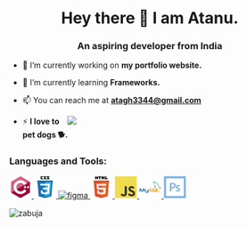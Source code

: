 <h1 align="center">Hey there 👋 I am Atanu.</h1>
<h3 align="center">An aspiring developer from India</h3>

- 🔭 I’m currently working on **my portfolio website.**

- 🌱 I’m currently learning **Frameworks.**

- 📫 You can reach me at **atagh3344@gmail.com**
<img align=right src="https://media2.giphy.com/media/3o7abAHdYvZdBNnGZq/giphy.gif?cid=ecf05e47h46542ksbsvis7jaqtpy4lr9aws303sqfmyodav7&rid=giphy.gif&ct=g" width=400>

- ⚡ **I love to pet dogs 🐕.**

<!--<h3 align="left">Connect with me:</h3>
<p align="left">
<a href="https://www.linkedin.com/in/getatanu/" target="blank">
  <img align="center" src="https://img-premium.flaticon.com/png/512/174/174857.png?token=exp=1622360069~hmac=5ea114e7933de766bb098fa1e422e888" alt="Atanu Ghosh" height="30" width="40" /></a>
<a href="https://www.codechef.com/users/zabuja" target="blank">
  <img align="center" src="https://icons-for-free.com/iconfiles/png/512/codechef-1324440139527402917.png" alt="zabuja" height="30" width="40" /></a>
<a href="https://www.hackerrank.com/zabuja" target="blank">
  <img align="center" src="https://d29fhpw069ctt2.cloudfront.net/icon/image/38712/preview.svg" alt="zabuja" height="30" width="40" /></a>
</p>-->

<h3 align="left">Languages and Tools:</h3>
<p align="left"> <a href="https://www.w3schools.com/cpp/" target="_blank"> <img src="https://raw.githubusercontent.com/devicons/devicon/master/icons/cplusplus/cplusplus-original.svg" alt="cplusplus" width="40" height="40"/> </a> <a href="https://www.w3schools.com/css/" target="_blank"> <img src="https://raw.githubusercontent.com/devicons/devicon/master/icons/css3/css3-original-wordmark.svg" alt="css3" width="40" height="40"/> </a> <a href="https://www.figma.com/" target="_blank"> <img src="https://www.vectorlogo.zone/logos/figma/figma-icon.svg" alt="figma" width="40" height="40"/> </a> <a href="https://www.w3.org/html/" target="_blank"> <img src="https://raw.githubusercontent.com/devicons/devicon/master/icons/html5/html5-original-wordmark.svg" alt="html5" width="40" height="40"/> </a> <a href="https://developer.mozilla.org/en-US/docs/Web/JavaScript" target="_blank"> <img src="https://raw.githubusercontent.com/devicons/devicon/master/icons/javascript/javascript-original.svg" alt="javascript" width="40" height="40"/> </a> <a href="https://www.mysql.com/" target="_blank"> <img src="https://raw.githubusercontent.com/devicons/devicon/master/icons/mysql/mysql-original-wordmark.svg" alt="mysql" width="40" height="40"/> </a> <a href="https://www.photoshop.com/en" target="_blank"> <img src="https://raw.githubusercontent.com/devicons/devicon/master/icons/photoshop/photoshop-line.svg" alt="photoshop" width="40" height="40"/> </a> </p>

<p><img align="center" src="https://github-readme-stats.vercel.app/api/top-langs?username=zabuja&show_icons=true&locale=en&layout=compact" alt="zabuja" /></p>

